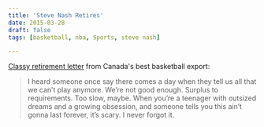 ```yaml
---
title: 'Steve Nash Retires'
date: 2015-03-28
draft: false
tags: [basketball, nba, Sports, steve nash]

---
```


[Classy retirement letter](http://www.theplayerstribune.com/steve-nash-retirement/) from Canada's best basketball export:

> I heard someone once say there comes a day when they tell us all that we can’t play anymore. We’re not good enough. Surplus to requirements. Too slow, maybe. When you’re a teenager with outsized dreams and a growing obsession, and someone tells you this ain’t gonna last forever, it’s scary. I never forgot it.